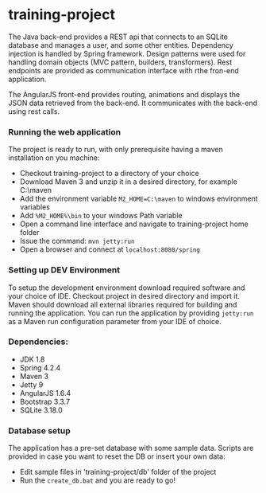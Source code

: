 # training-project

The Java back-end provides a REST api that connects to an SQLite database and manages a user, and some other entities. Dependency injection is handled by Spring framework. Design patterns were used for handling domain objects (MVC pattern, builders, transformers). Rest endpoints are provided as communication interface with rthe fron-end application. 

The AngularJS front-end provides routing, animations and displays the JSON data retrieved from the back-end. It communicates with the back-end using rest calls.

### Running the web application ###
The project is ready to run, with only prerequisite having a maven installation on you machine:
* Checkout training-project to a directory of your choice
* Download Maven 3 and unzip it in a desired directory, for example C:\maven
* Add the environment variable `M2_HOME=C:\maven` to windows environment variables
* Add `%M2_HOME%\bin` to your windows Path variable
* Open a command line interface and navigate to training-project home folder
* Issue the command: `mvn jetty:run`
* Open a browser and connect at `localhost:8080/spring`

### Setting up DEV Environment ###
To setup the development environment download required software and your choice of IDE. Checkout project in desired directory and import it. Maven should download all external libraries required for building and running the application. You can run the application by providing `jetty:run` as a Maven run configuration parameter from your IDE of choice.

### Dependencies: ### 
* JDK 1.8
* Spring 4.2.4
* Maven 3
* Jetty 9
* AngularJS 1.6.4
* Bootstrap 3.3.7
* SQLite 3.18.0

### Database setup ###
The application has a pre-set database with some sample data. Scripts are provided in case you want to reset the DB or insert your own data:
* Edit sample files in 'training-project/db' folder of the project 
* Run the `create_db.bat` and you are ready to go!
